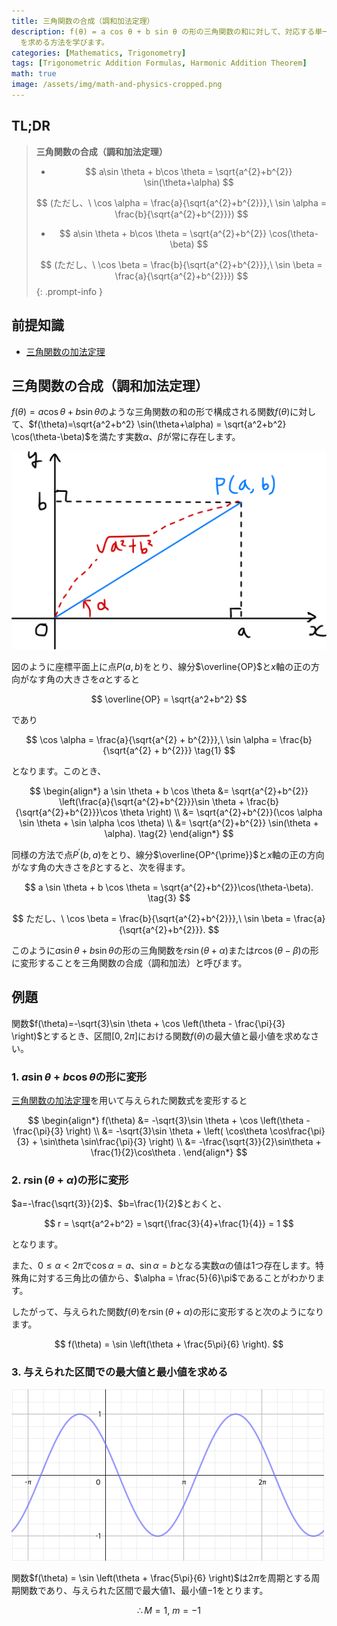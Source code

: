 ```yaml
---
title: 三角関数の合成（調和加法定理）
description: f(θ) = a cos θ + b sin θ の形の三角関数の和に対して、対応する単一の三角関数 r sin(θ+α) または r cos(θ-β)
  を求める方法を学びます。
categories: [Mathematics, Trigonometry]
tags: [Trigonometric Addition Formulas, Harmonic Addition Theorem]
math: true
image: /assets/img/math-and-physics-cropped.png
---
```

## TL;DR
> **三角関数の合成（調和加法定理）**
>
> - $$ a\sin \theta + b\cos \theta = \sqrt{a^{2}+b^{2}} \sin(\theta+\alpha) $$
>
> $$ (ただし、\ \cos \alpha = \frac{a}{\sqrt{a^{2}+b^{2}}},\ \sin \alpha = \frac{b}{\sqrt{a^{2}+b^{2}}}) $$
>
> - $$ a\sin \theta + b\cos \theta = \sqrt{a^{2}+b^{2}} \cos(\theta-\beta) $$
>
> $$ (ただし、\ \cos \beta = \frac{b}{\sqrt{a^{2}+b^{2}}},\ \sin \beta = \frac{a}{\sqrt{a^{2}+b^{2}}}) $$
{: .prompt-info }

## 前提知識
- [三角関数の加法定理](/posts/trigonometric-addition-formulas)

## 三角関数の合成（調和加法定理）
$f(\theta) = a \cos \theta + b \sin \theta$のような三角関数の和の形で構成される関数$f(\theta)$に対して、$f(\theta)=\sqrt{a^2+b^2} \sin(\theta+\alpha) = \sqrt{a^2+b^2} \cos(\theta-\beta)$を満たす実数$\alpha$、$\beta$が常に存在します。

![Geometric Derivation of the Harmonic Addition Theorem](/assets/img/trigonometry/harmonic-addition.png)

図のように座標平面上に点$P(a,b)$をとり、線分$\overline{OP}$と$x$軸の正の方向がなす角の大きさを$\alpha$とすると

$$ \overline{OP} = \sqrt{a^2+b^2} $$

であり

$$ \cos \alpha = \frac{a}{\sqrt{a^{2} + b^{2}}},\ \sin \alpha = \frac{b}{\sqrt{a^{2} + b^{2}}} \tag{1} $$

となります。このとき、

$$ \begin{align*}
a \sin \theta + b \cos \theta &= \sqrt{a^{2}+b^{2}} \left(\frac{a}{\sqrt{a^{2}+b^{2}}}\sin \theta + \frac{b}{\sqrt{a^{2}+b^{2}}}\cos \theta \right) \\
&= \sqrt{a^{2}+b^{2}}(\cos \alpha \sin \theta + \sin \alpha \cos \theta) \\
&= \sqrt{a^{2}+b^{2}} \sin(\theta + \alpha). \tag{2}
\end{align*} $$

同様の方法で点$P^{\prime}(b,a)$をとり、線分$\overline{OP^{\prime}}$と$x$軸の正の方向がなす角の大きさを$\beta$とすると、次を得ます。

$$ a \sin \theta + b \cos \theta = \sqrt{a^{2}+b^{2}}\cos(\theta-\beta). \tag{3} $$

$$ ただし、\ \cos \beta = \frac{b}{\sqrt{a^{2}+b^{2}}},\ \sin \beta = \frac{a}{\sqrt{a^{2}+b^{2}}}. $$

このように$a \sin \theta + b \sin \theta$の形の三角関数を$r\sin(\theta+\alpha)$または$r\cos(\theta-\beta)$の形に変形することを三角関数の合成（調和加法）と呼びます。

## 例題
関数$f(\theta)=-\sqrt{3}\sin \theta + \cos \left(\theta - \frac{\pi}{3} \right)$とするとき、区間$[0, 2\pi]$における関数$f(\theta)$の最大値と最小値を求めなさい。

### 1. $a\sin\theta + b\cos\theta$の形に変形
[三角関数の加法定理](/posts/trigonometric-addition-formulas)を用いて与えられた関数式を変形すると

$$ \begin{align*}
f(\theta) &= -\sqrt{3}\sin \theta + \cos \left(\theta - \frac{\pi}{3} \right) \\
&= -\sqrt{3}\sin \theta + \left( \cos\theta \cos\frac{\pi}{3} + \sin\theta \sin\frac{\pi}{3} \right) \\
&= -\frac{\sqrt{3}}{2}\sin\theta + \frac{1}{2}\cos\theta .
\end{align*} $$

### 2. $r\sin(\theta+\alpha)$の形に変形
$a=-\frac{\sqrt{3}}{2}$、$b=\frac{1}{2}$とおくと、

$$ r = \sqrt{a^2+b^2} = \sqrt{\frac{3}{4}+\frac{1}{4}} = 1 $$

となります。

また、$0 \leq \alpha<2\pi$で$\cos\alpha = a$、$\sin\alpha = b$となる実数$\alpha$の値は1つ存在します。特殊角に対する三角比の値から、$\alpha = \frac{5}{6}\pi$であることがわかります。

したがって、与えられた関数$f(\theta)$を$r\sin(\theta+\alpha)$の形に変形すると次のようになります。

$$ f(\theta) = \sin \left(\theta + \frac{5\pi}{6} \right). $$

### 3. 与えられた区間での最大値と最小値を求める
![Graph of the given function](/assets/img/trigonometry/harmonic-addition-ex-graph.png)

関数$f(\theta) = \sin \left(\theta + \frac{5\pi}{6} \right)$は$2\pi$を周期とする周期関数であり、与えられた区間で最大値$1$、最小値$-1$をとります。

$$ \therefore M=1,\ m=-1$$

